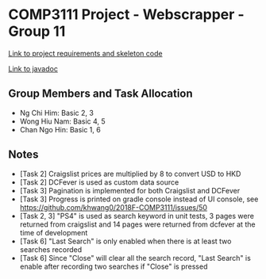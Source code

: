 # COMP3111 Project - Webscrapper - Group 11

[Link to project requirements and skeleton code](https://github.com/khwang0/2018F-COMP3111)

[Link to javadoc](https://chihimng.com/COMP3111_Project)

## Group Members and Task Allocation
- Ng Chi Him: Basic 2, 3
- Wong Hiu Nam: Basic 4, 5
- Chan Ngo Hin: Basic 1, 6

## Notes
- [Task 2] Craigslist prices are multiplied by 8 to convert USD to HKD
- [Task 2] DCFever is used as custom data source
- [Task 3] Pagination is implemented for both Craigslist and DCFever
- [Task 3] Progress is printed on gradle console instead of UI console, see https://github.com/khwang0/2018F-COMP3111/issues/50
- [Task 2, 3] "PS4" is used as search keyword in unit tests, 3 pages were returned from craigslist and 14 pages were returned from dcfever at the time of development
- [Task 6] "Last Search" is only enabled when there is at least two searches recorded
- [Task 6] Since "Close" will clear all the search record, "Last Search" is enable after recording two searches if "Close" is pressed

